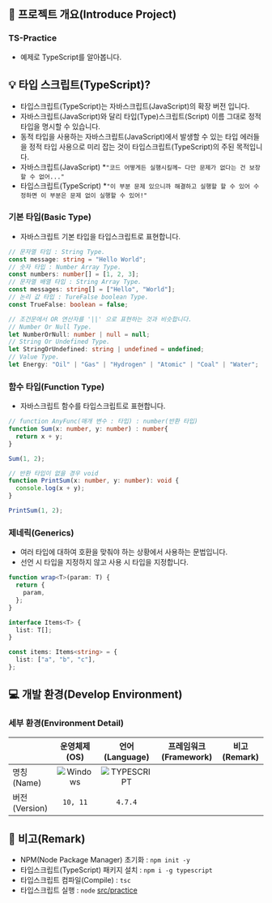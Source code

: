 ## 📕 프로젝트 개요(Introduce Project)

### TS-Practice

* 예제로 TypeScript를 알아봅니다.

## 💡 타입 스크립트(TypeScript)?

* 타입스크립트(TypeScript)는 자바스크립트(JavaScript)의 확장 버전 입니다.
* 자바스크립트(JavaScript)와 달리 타입(Type)스크립트(Script) 이름 그대로 정적 타입을 명시할 수 있습니다.
* 동적 타입을 사용하는 자바스크립트(JavaScript)에서 발생할 수 있는 타입 에러들을 정적 타입 사용으로 미리 잡는 것이 타입스크립트(TypeScript)의 주된 목적입니다.
* 자바스크립트(JavaScript)
    *`"코드 어떻게든 실행시킬께~ 다만 문제가 없다는 건 보장할 수 없어..."`
* 타입스크립트(TypeScript)
    *`"이 부분 문제 있으니까 해결하고 실행할 할 수 있어 수정하면 이 부분은 문제 없이 실행할 수 있어!"`

### 기본 타입(Basic Type)

* 자바스크립트 기본 타입을 타입스크립트로 표현합니다.

```typescript
// 문자열 타입 : String Type.
const message: string = "Hello World";
// 숫자 타입 : Number Array Type.
const numbers: number[] = [1, 2, 3];
// 문자열 배열 타입 : String Array Type.
const messages: string[] = ["Hello", "World"];
// 논리 값 타입 : TureFalse boolean Type.
const TrueFalse: boolean = false;

// 조건문에서 OR 연산자를 '||' 으로 표현하는 것과 비슷합니다.
// Number Or Null Type.
let NumberOrNull: number | null = null;
// String Or Undefined Type.
let StringOrUndefined: string | undefined = undefined;
// Value Type.
let Energy: "Oil" | "Gas" | "Hydrogen" | "Atomic" | "Coal" | "Water";
```

### 함수 타입(Function Type)

* 자바스크립트 함수를 타입스크립트로 표현합니다.

```typescript
// function AnyFunc(매개 변수 : 타입) : number(반환 타입)
function Sum(x: number, y: number) : number{
  return x + y;
}

Sum(1, 2);

// 반환 타입이 없을 경우 void
function PrintSum(x: number, y: number): void {
  console.log(x + y);
}

PrintSum(1, 2);
```

### 제네릭(Generics)

* 여러 타입에 대하여 호환을 맞춰야 하는 상황에서 사용하는 문법입니다.
* 선언 시 타입을 지정하지 않고 사용 시 타입을 지정합니다.

```typescript
function wrap<T>(param: T) {
  return {
    param,
  };
}

interface Items<T> {
  list: T[];
}

const items: Items<string> = {
  list: ["a", "b", "c"],
};

```

## 💻 개발 환경(Develop Environment)

### 세부 환경(Environment Detail)

||운영체제(OS)|언어(Language)|프레임워크(Framework)|비고(Remark)|
|-|:-:|:-:|:-:|:-:|
|명칭(Name)|![Windows](https://img.shields.io/badge/Windows-0078D6?style=flat-square&logo=Windows&logoColor=white)|![TYPESCRIPT](https://img.shields.io/badge/TYPESCRIPT-3178C6?style=flat-square&logo=TypeScript&logoColor=white)|||
|버전(Version)|`10, 11`|`4.7.4`|||

## 📖 비고(Remark)

* NPM(Node Package Manager) 초기화 : `npm init -y`
* 타입스크립트(TypeScript) 패키지 설치 : `npm i -g typescript`
* 타입스크립트 컴파일(Compile) :  `tsc`
* 타입스크립트 실행 : `node` [src/practice](./src/practice.ts)
